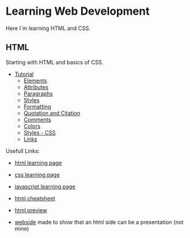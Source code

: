 # Learning Web Development
 
Here I´m learning HTML and CSS.

## HTML

Starting with HTML and basics of CSS.

- [Tutorial](/topics-HTML/01tutorial.md)
    - [Elements](/topics-HTML/01tutorial.md/#elements)
    - [Attributes](/topics-HTML/01tutorial.md/#attributes)
    - [Paragraphs](/topics-HTML/01tutorial.md/#paragraphs)
    - [Styles](/topics-HTML/01tutorial.md/#styles)
    - [Formatting](/topics-HTML/01tutorial.md/#formatting)
    - [Quotation and Citation](/topics-HTML/01tutorial.md/#quotation-and-citation)
    - [Comments](/topics-HTML/01tutorial.md/#comments)
    - [Colors](/topics-HTML/01tutorial.md/#colors)
    - [Styles - CSS](/topics-HTML/01tutorial.md/#styles---css)
    - [Links](/topics-HTML/01tutorial.md/#links)

Usefull Links:

- [html learning page](https://www.w3schools.com/html/default.asp)

- [css learning page](https://www.w3schools.com/css/default.asp)

- [javascript learning page](https://www.w3schools.com/js/default.asp)

- [html cheatsheet](https://htmlcheatsheet.com/)

- [html preview](https://html-preview.github.io/)

- [webside](https://github.com/impress/impress.js) made to show that an html side can be a presentation (not mine)
